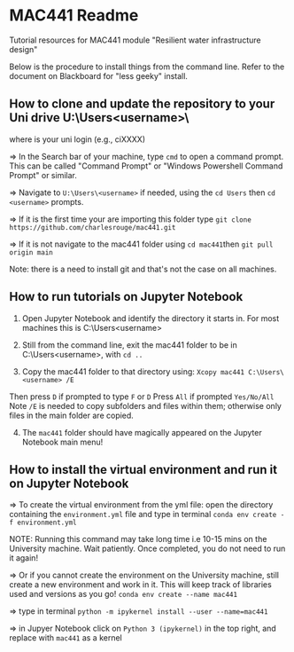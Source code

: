 # MAC441 Readme
Tutorial resources for MAC441 module "Resilient water infrastructure design"

Below is the procedure to install things from the command line. Refer to the document on Blackboard for "less geeky" install.

## How to clone and update the repository to your Uni drive U:\Users\<username>\
where <username> is your uni login (e.g., ciXXXX)

=> In the Search bar of your machine, type `cmd` to open a command prompt. This can be called "Command Prompt" or "Windows Powershell Command Prompt" or similar.

=> Navigate to `U:\Users\<username>` if needed, using the `cd Users` then `cd <username>` prompts.

=> If it is the first time your are importing this folder type
`git clone https://github.com/charlesrouge/mac441.git`

=> If it is not navigate to the mac441 folder using `cd mac441`then
`git pull origin main`

Note: there is a need to install git and that's not the case on all machines.


## How to run tutorials on Jupyter Notebook

1) Open Jupyter Notebook and identify the directory it starts in. For most machines this is
C:\Users\<username>

2) Still from the command line, exit the mac441 folder to be in C:\Users\<username>, with 
`cd ..`

3) Copy the mac441 folder to that directory using:
`Xcopy mac441 C:\Users\<username> /E`

Then press `D` if prompted to type `F` or `D`
Press `All` if prompted `Yes/No/All`
Note `/E` is needed to copy subfolders and files within them; otherwise only files in the main folder are copied.

4) The `mac441` folder should have magically appeared on the Jupyter Notebook main menu!


## How to install the virtual environment and run it on Jupyter Notebook

=> To create the virtual environment from the yml file: open the directory containing the `environment.yml` file and type in terminal
`conda env create -f environment.yml`

NOTE: Running this command may take long time i.e 10-15 mins on the University machine. Wait patiently. Once completed, you do not need to run it again!

=> Or if you cannot create the environment on the University machine, still create a new environment and work in it. This will keep track of libraries used and versions as you go!
`conda env create --name mac441`

=> type in terminal
`python -m ipykernel install --user --name=mac441`

=> in Jupyer Notebook click on `Python 3 (ipykernel)` in the top right, and replace with `mac441` as a kernel
